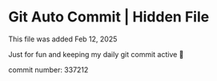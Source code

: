 # Git Auto Commit | Hidden File

This file was added Feb 12, 2025

Just for fun and keeping my daily git commit active 🤪

commit number: 337212
